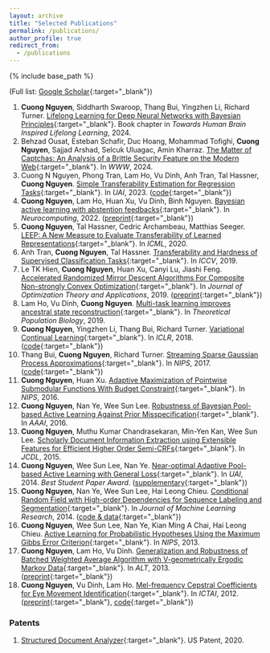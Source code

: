 ```yaml
---
layout: archive
title: "Selected Publications"
permalink: /publications/
author_profile: true
redirect_from:
  - /publications
---
```


{% include base_path %}

(Full list: [Google Scholar](https://scholar.google.com/citations?hl=en&user=CG9yOXoAAAAJ&view_op=list_works&sortby=pubdate){:target="_blank"})

1. **Cuong Nguyen**, Siddharth Swaroop, Thang Bui, Yingzhen Li, Richard Turner. [Lifelong Learning for Deep Neural Networks with Bayesian Principles](https://books.google.co.uk/books?id=5O4GEQAAQBAJ&pg=PA51&lr=&source=gbs_toc_r&cad=2){:target="_blank"}. Book chapter in *Towards Human Brain Inspired Lifelong Learning*, 2024.
2. Behzad Ousat, Esteban Schafir, Duc Hoang, Mohammad Tofighi, **Cuong Nguyen**, Sajjad Arshad, Selcuk Uluagac, Amin Kharraz. [The Matter of Captchas: An Analysis of a Brittle Security Feature on the Modern Web](https://dl.acm.org/doi/pdf/10.1145/3589334.3645619){:target="_blank"}. In *WWW*, 2024.
3. Cuong N Nguyen, Phong Tran, Lam Ho, Vu Dinh, Anh Tran, Tal Hassner, **Cuong Nguyen**. [Simple Transferability Estimation for Regression Tasks](https://proceedings.mlr.press/v216/nguyen23a.html){:target="_blank"}. In *UAI*, 2023. ([code](https://github.com/CuongNN218/regression_transferability){:target="_blank"})
4. **Cuong Nguyen**, Lam Ho, Huan Xu, Vu Dinh, Binh Nguyen. [Bayesian active learning with abstention feedbacks](https://www.sciencedirect.com/science/article/pii/S0925231221017045){:target="_blank"}. In *Neurocomputing*, 2022. ([preprint](https://arxiv.org/abs/1906.02179){:target="_blank"})
5. **Cuong Nguyen**, Tal Hassner, Cedric Archambeau, Matthias Seeger. [LEEP: A New Measure to Evaluate Transferability of Learned Representations](http://proceedings.mlr.press/v119/nguyen20b.html){:target="_blank"}. In *ICML*, 2020.
6. Anh Tran, **Cuong Nguyen**, Tal Hassner. [Transferability and Hardness of Supervised Classification Tasks](https://arxiv.org/abs/1908.08142){:target="_blank"}. In *ICCV*, 2019.
7. Le TK Hien, **Cuong Nguyen**, Huan Xu, Canyi Lu, Jiashi Feng. [Accelerated Randomized Mirror Descent Algorithms For Composite Non-strongly Convex Optimization](https://link.springer.com/article/10.1007/s10957-018-01469-5){:target="_blank"}. In *Journal of Optimization Theory and Applications*, 2019. ([preprint](https://arxiv.org/abs/1605.06892){:target="_blank"})
8. Lam Ho, Vu Dinh, **Cuong Nguyen**. [Multi-task learning improves ancestral state reconstruction](https://www.sciencedirect.com/science/article/pii/S0040580918301102){:target="_blank"}. In *Theoretical Population Biology*, 2019.
9. **Cuong Nguyen**, Yingzhen Li, Thang Bui, Richard Turner. [Variational Continual Learning](https://openreview.net/pdf?id=BkQqq0gRb){:target="_blank"}. In *ICLR*, 2018. ([code](https://github.com/nvcuong/variational-continual-learning){:target="_blank"})
10. Thang Bui, **Cuong Nguyen**, Richard Turner. [Streaming Sparse Gaussian Process Approximations](https://papers.nips.cc/paper/2017/hash/f31b20466ae89669f9741e047487eb37-Abstract.html){:target="_blank"}. In *NIPS*, 2017. ([code](https://github.com/thangbui/streaming_sparse_gp){:target="_blank"})
11. **Cuong Nguyen**, Huan Xu. [Adaptive Maximization of Pointwise Submodular Functions With Budget Constraint](https://proceedings.neurips.cc/paper/2016/hash/9fe8593a8a330607d76796b35c64c600-Abstract.html){:target="_blank"}. In *NIPS*, 2016.
12. **Cuong Nguyen**, Nan Ye, Wee Sun Lee. [Robustness of Bayesian Pool-based Active Learning Against Prior Misspecification](https://arxiv.org/abs/1603.09050){:target="_blank"}. In *AAAI*, 2016.
13. **Cuong Nguyen**, Muthu Kumar Chandrasekaran, Min-Yen Kan, Wee Sun Lee. [Scholarly Document Information Extraction using Extensible Features for Efficient Higher Order Semi-CRFs](https://www.comp.nus.edu.sg/~kanmy/papers/jcdl2015.pdf){:target="_blank"}. In *JCDL*, 2015.
14. **Cuong Nguyen**, Wee Sun Lee, Nan Ye. [Near-optimal Adaptive Pool-based Active Learning with General Loss](http://www.auai.org/uai2014/proceedings/individuals/223.pdf){:target="_blank"}. In *UAI*, 2014. *Best Student Paper Award*. ([supplementary](https://nvcuong.github.io/files/cuong2014near-supp.pdf){:target="_blank"})
15. **Cuong Nguyen**, Nan Ye, Wee Sun Lee, Hai Leong Chieu. [Conditional Random Field with High-order Dependencies for Sequence Labeling and Segmentation](https://jmlr.org/papers/v15/cuong14a.html){:target="_blank"}. In *Journal of Machine Learning Research*, 2014. ([code & data](https://github.com/nvcuong/HOSemiCRF){:target="_blank"})
16. **Cuong Nguyen**, Wee Sun Lee, Nan Ye, Kian Ming A Chai, Hai Leong Chieu. [Active Learning for Probabilistic Hypotheses Using the Maximum Gibbs Error Criterion](https://proceedings.neurips.cc/paper/2013/hash/fb89705ae6d743bf1e848c206e16a1d7-Abstract.html){:target="_blank"}. In *NIPS*, 2013.
17. **Cuong Nguyen**, Lam Ho, Vu Dinh. [Generalization and Robustness of Batched Weighted Average Algorithm with V-geometrically Ergodic Markov Data](https://link.springer.com/chapter/10.1007/978-3-642-40935-6_19){:target="_blank"}. In *ALT*, 2013. ([preprint](https://arxiv.org/abs/1406.3166){:target="_blank"})
18. **Cuong Nguyen**, Vu Dinh, Lam Ho. [Mel-frequency Cepstral Coefficients for Eye Movement Identification](https://ieeexplore.ieee.org/document/6495054){:target="_blank"}. In *ICTAI*, 2012. ([preprint](https://nvcuong.github.io/files/cuong2012mel.pdf){:target="_blank"}, [code](https://github.com/nvcuong/MfccEMI){:target="_blank"})

### Patents

1. [Structured Document Analyzer](https://patentimages.storage.googleapis.com/a9/b5/67/1feb04d8e27eeb/US10839245.pdf){:target="_blank"}. US Patent, 2020.
